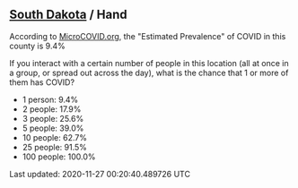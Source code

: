 
## [South Dakota](/united-states/south-dakota) / Hand

According to [MicroCOVID.org](http://microcovid.org),
the "Estimated Prevalence" of COVID in this county is 9.4%

If you interact with a certain number of people in this location
(all at once in a group, or spread out across the day), what is the chance that
1 or more of them has COVID?

- 1 person: 9.4%
- 2 people: 17.9%
- 3 people: 25.6%
- 5 people: 39.0%
- 10 people: 62.7%
- 25 people: 91.5%
- 100 people: 100.0%

Last updated: 2020-11-27 00:20:40.489726 UTC
